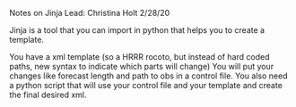Notes on Jinja
Lead: Christina Holt
2/28/20

Jinja is a tool that you can import in python that helps you to create a template.

You have a xml template (so a HRRR rocoto, but instead of hard coded paths, new syntax to indicate which parts will change)
You will put your changes like forecast length and path to obs in a control file.
You also need a python script that will use your control file and your template and create the final desired xml.
